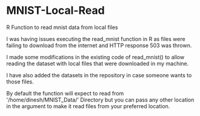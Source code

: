 # MNIST-Local-Read
R Function to read mnist data from local files

I was having issues executing the read_mnist function in R as files were failing
to download from the internet and HTTP response 503 was thrown.

I made some modifications in the existing code of read_mnist() to allow reading
the dataset with local files that were downloaded in my machine.

I have also added the datasets in the repository in case someone wants to those files.

By default the function will expect to read from '/home/dinesh/MNIST_Data/' Directory
but you can pass any other location in the argument to make it read files from your
preferred location.

